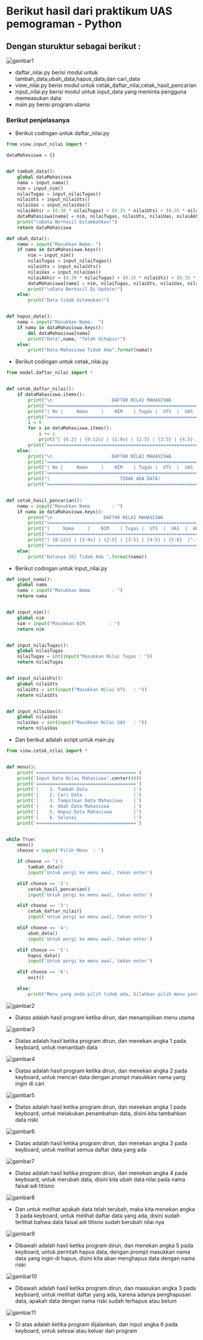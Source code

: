 # Berikut hasil dari praktikum UAS pemograman - Python
## Dengan sturuktur sebagai berikut :
![gambar1](ssuas/prog.png)
* daftar_nilai.py berisi modul untuk tambah_data,ubah_data,hapus_data,dan cari_data
* view_nilai.py berisi modul untuk cetak_daftar_nilai,cetak_hasil_pencarian
* input_nilai.py berisi modul untuk input_data yang meminta pengguna memeasukan data
* main.py berisi program utama 
### Berikut penjelasanya 
- Berikut codingan untuk daftar_nilai.py
```python
from view.input_nilai import *

dataMahasiswa = {}


def tambah_data():
    global dataMahasiswa
    nama = input_nama()
    nim = input_nim()
    nilaiTugas = input_nilaiTugas()
    nilaiUts = input_nilaiUts()
    nilaiUas = input_nilaiUas()
    nilaiAkhir = (0.30 * nilaiTugas) + (0.35 * nilaiUts) + (0.35 * nilaiUas)
    dataMahasiswa[nama] = nim, nilaiTugas, nilaiUts, nilaiUas, nilaiAkhir
    print("\nData Berhasil Ditambahkan!")
    return dataMahasiswa

def ubah_data():
    nama = input("Masukkan Nama: ")
    if nama in dataMahasiswa.keys():
        nim = input_nim()
        nilaiTugas = input_nilaiTugas()
        nilaiUts = input_nilaiUts()
        nilaiUas = input_nilaiUas()
        nilaiAkhir = (0.30 * nilaiTugas) + (0.35 * nilaiUts) + (0.35 * nilaiUas)
        dataMahasiswa[nama] = nim, nilaiTugas, nilaiUts, nilaiUas, nilaiAkhir
        print("\nData Berhasil Di Update!")
    else:
        print("Data tidak ditemukan!")


def hapus_data():
    nama = input("Masukkan Nama:  ")
    if nama in dataMahasiswa.keys():
        del dataMahasiswa[nama]
        print("Data",nama, "Telah dihapus!")
    else:
        print("Data Mahasiswa Tidak Ada".format(nama))
```

- Berikut codingan untuk cetak_nilai.py
```python
from model.daftar_nilai import *


def cetak_daftar_nilai():
    if dataMahasiswa.items():
        print("\n                      DAFTAR NILAI MAHASISWA                    ")
        print("==================================================================")
        print("| No |     Nama     |    NIM    | Tugas |  UTS  |  UAS  |  Akhir |")
        print("==================================================================")
        i = 0
        for x in dataMahasiswa.items():
            i += 1
            print("| {6:2} | {0:12s} | {1:9s} | {2:5} | {3:5} | {4:5} | {5:6} |".format(x[0], x[1][0], x[1][1], x[1][2], x[1][3], x[1][4], i))
        print("==================================================================")
    else:
        print("\n                      DAFTAR NILAI MAHASISWA                    ")
        print("==================================================================")
        print("| No |     Nama     |    NIM    | Tugas |  UTS  |  UAS  |  Akhir |")
        print("==================================================================")
        print("|                          TIDAK ADA DATA!                       |")
        print("==================================================================")


def cetak_hasil_pencarian():
    nama = input("Masukkan Nama        : ")
    if nama in dataMahasiswa.keys():
        print("\n                   DAFTAR NILAI MAHASISWA                   ")
        print("==============================================================")
        print("|     Nama     |    NIM    | Tugas |  UTS  |  UAS  |  Akhir  |")
        print("==============================================================")
        print("| {0:12s} | {1:9s} | {2:5} | {3:5} | {4:5} | {5:6}  |".format(nama, dataMahasiswa[nama][0], dataMahasiswa[nama][1], dataMahasiswa[nama][2], dataMahasiswa[nama][3], dataMahasiswa[nama][4]))
        print("==============================================================")
    else:
        print("Datanya {0} Tidak Ada ".format(nama))
```

- Berikut codingan  untuk input_nilai.py
```python
def input_nama():
    global nama
    nama = input("Masukkan Nama        : ")
    return nama


def input_nim():
    global nim
    nim = input("Masukkan NIM         : ")
    return nim


def input_nilaiTugas():
    global nilaiTugas
    nilaiTugas = int(input("Masukkan Nilai Tugas : "))
    return nilaiTugas


def input_nilaiUts():
    global nilaiUts
    nilaiUts = int(input("Masukkan Nilai UTS   : "))
    return nilaiUts


def input_nilaiUas():
    global nilaiUas
    nilaiUas = int(input("Masukkan Nilai UAS   : "))
    return nilaiUas
```

- Dan berikut adalah script untuk main.py
```python
from view.cetak_nilai import *


def menu():
    print('=====================================')
    print('Input Data Nilai Mahasiswa'.center(40))
    print('=====================================')
    print('|    1. Tambah Data                 |')
    print('|    2. Cari Data                   |')
    print('|    3. Tampilkan Data Mahasiswa    |')
    print('|    4. Ubah Data Mahasiswa         |')
    print('|    5. Hapus Data Mahasiswa        |')
    print('|    6. Selesai                     |')
    print('=====================================')


while True:
    menu()
    choose = input('Pilih Menu  : ')

    if choose == '1':
        tambah_data()
        input('Untuk pergi ke menu awal, tekan enter')

    elif choose == '2':
        cetak_hasil_pencarian()
        input('Untuk pergi ke menu awal, tekan enter')

    elif choose == '3':
        cetak_daftar_nilai()
        input('Untuk pergi ke menu awal, tekan enter')

    elif choose == '4':
        ubah_data()
        input('Untuk pergi ke menu awal, tekan enter')

    elif choose == '5':
        hapus_data()
        input('Untuk pergi ke menu awal, tekan enter')

    elif choose == '6':
        exit()

    else:
        print("Menu yang anda pilih tidak ada, Silahkan pilih menu yang tersedia")
```

<p>

![gambar2](ssuas/ss1.png)

* Diatas adalah hasil program ketika dirun, dan menampilkan menu utama

![gambar3](ssuas/ss2.png)

* Diatas adalah hasil ketika program dirun, dan menekan angka 1 pada keyboard, untuk menambah data

![gambar4](ssuas/ss3.png)

* Diatas adalah hasil program ketika dirun, dan menekan angka 2 pada keyboard, untuk mencari data dengan prompt masukkan nama yang ingin di cari

![gambar5](ssuas/ss4.png)

* Diatas adalah hasil ketika program dirun, dan menekan angka 1 pada keyboard, untuk melakukan penambahan data, disini kita tambahkan data riski


![gambar6](ssuas/ss5.png)

* Diatas adalah hasil ketika program dirun, dan menekan angka 3 pada keyboard, untuk melihat semua daftar data yang ada

![gambar7](ssuas/ss6.png)

* Diatas adalah hasil ketika program dirun, dan menekan angka 4 pada keyboard, untuk merubah data, disini kita ubah data nilai pada nama faisal adi titisno


![gambar8](ssuas/ss7.png)

* Dan untuk melihat apakah data telah terubah, maka kita menekan angka 3 pada keyboard, untuk melihat daftar data yang ada, disini sudah terlihat bahwa data faisal adi titisno sudah berubah nilai nya


![gambar9](ssuas/ss8.png)

* Dibawah adalah hasil ketika program dirun, dan menekan angka 5 pada keyboard, untuk perintah hapus data, dengan prompt masukkan nama data yang ingin di hapus, disini kita akan menghapus data dengan nama riski


![gambar10](ssuas/ss9.png)

* Dibawah adalah hasil ketika program dirun, dan maasukan angka 3 pada keyboard, untuk melihat daftar yang ada, karena adanya penghapusan data, apakah data dengan nama riski sudah terhapus atau belum


![gambar11](ssuas/ss10.png)

* Di atas adalah ketika program dijalankan, dan input angka 6 pada keyboard, untuk selesai atau keluar dari program
<p>